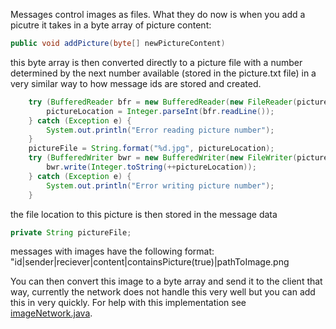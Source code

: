 Messages control images as files. What they do now is when you add a picutre it takes in a byte array of picture content:
```java
public void addPicture(byte[] newPictureContent)
```
this byte array is then converted directly to a picture file with a number determined by the next number available (stored in the picture.txt file) in a very similar way to how message ids are stored and created. 
```java
    try (BufferedReader bfr = new BufferedReader(new FileReader(pictureNumbers))) {
        pictureLocation = Integer.parseInt(bfr.readLine());
    } catch (Exception e) {
        System.out.println("Error reading picture number");
    }
    pictureFile = String.format("%d.jpg", pictureLocation);
    try (BufferedWriter bwr = new BufferedWriter(new FileWriter(pictureNumbers))) {
        bwr.write(Integer.toString(++pictureLocation));
    } catch (Exception e) {
        System.out.println("Error writing picture number");
    }
```
the file location to this picture is then stored in the message data 
```java
private String pictureFile;
```
messages with images have the following format: "id|sender|reciever|content|containsPicture(true)|pathToImage.png

You can then convert this image to a byte array and send it to the client that way, currently the network does not handle this very well but you can add this in very quickly. For help with this implementation see [imageNetwork.java](imageNetwork.java). 